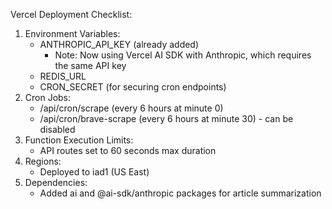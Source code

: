 Vercel Deployment Checklist:
1. Environment Variables:
   - ANTHROPIC_API_KEY (already added)
     - Note: Now using Vercel AI SDK with Anthropic, which requires the same API key
   - REDIS_URL
   - CRON_SECRET (for securing cron endpoints)
2. Cron Jobs:
   - /api/cron/scrape (every 6 hours at minute 0)
   - /api/cron/brave-scrape (every 6 hours at minute 30) - can be disabled
3. Function Execution Limits:
   - API routes set to 60 seconds max duration
4. Regions:
   - Deployed to iad1 (US East)
5. Dependencies:
   - Added ai and @ai-sdk/anthropic packages for article summarization
